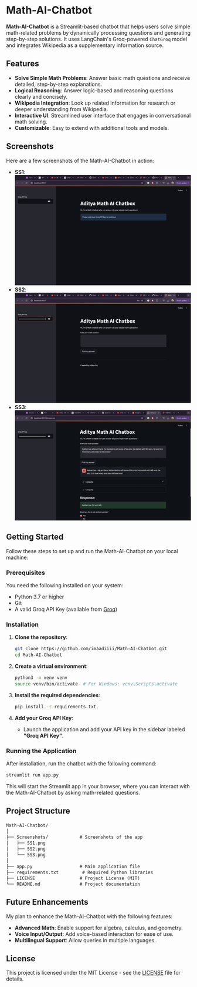 # Math-AI-Chatbot

**Math-AI-Chatbot** is a Streamlit-based chatbot that helps users solve simple math-related problems by dynamically processing questions and generating step-by-step solutions. It uses LangChain's Groq-powered `ChatGroq` model and integrates Wikipedia as a supplementary information source.

## Features

- **Solve Simple Math Problems**: Answer basic math questions and receive detailed, step-by-step explanations.
- **Logical Reasoning**: Answer logic-based and reasoning questions clearly and concisely.
- **Wikipedia Integration**: Look up related information for research or deeper understanding from Wikipedia.
- **Interactive UI**: Streamlined user interface that engages in conversational math solving.
- **Customizable**: Easy to extend with additional tools and models.

## Screenshots

Here are a few screenshots of the Math-AI-Chatbot in action:

- **SS1**: ![Screenshot 1](Screenshots/SS1.png)
- **SS2**: ![Screenshot 2](Screenshots/SS2.png)
- **SS3**: ![Screenshot 3](Screenshots/SS3.png)

## Getting Started

Follow these steps to set up and run the Math-AI-Chatbot on your local machine:

### Prerequisites

You need the following installed on your system:

- Python 3.7 or higher
- Git
- A valid Groq API Key (available from [Groq](https://groq.com))

### Installation

1. **Clone the repository**:

   ```bash
   git clone https://github.com/imaadiiii/Math-AI-Chatbot.git
   cd Math-AI-Chatbot
   ```

2. **Create a virtual environment**:

   ```bash
   python3 -m venv venv
   source venv/bin/activate  # For Windows: venv\Scripts\activate
   ```

3. **Install the required dependencies**:

   ```bash
   pip install -r requirements.txt
   ```

4. **Add your Groq API Key**:

   - Launch the application and add your API key in the sidebar labeled **"Groq API Key"**.

### Running the Application

After installation, run the chatbot with the following command:

```bash
streamlit run app.py
```

This will start the Streamlit app in your browser, where you can interact with the Math-AI-Chatbot by asking math-related questions.

## Project Structure

```
Math-AI-Chatbot/
│
├── Screenshots/            # Screenshots of the app
│   ├── SS1.png
│   ├── SS2.png
│   └── SS3.png
│
├── app.py                  # Main application file
├── requirements.txt         # Required Python libraries
├── LICENSE                 # Project License (MIT)
└── README.md               # Project documentation
```

## Future Enhancements

My plan to enhance the Math-AI-Chatbot with the following features:

- **Advanced Math**: Enable support for algebra, calculus, and geometry.
- **Voice Input/Output**: Add voice-based interaction for ease of use.
- **Multilingual Support**: Allow queries in multiple languages.

## License

This project is licensed under the MIT License - see the [LICENSE](LICENSE) file for details.
